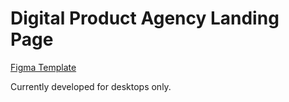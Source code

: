 # Digital Product Agency Landing Page

[Figma Template](https://www.figma.com/file/fmgT8Jr8rgsvHn0AcU3RHm/Studio-Design-Landin-Page-(Community)?node-id=2%3A3)

Currently developed for desktops only.